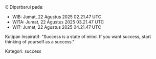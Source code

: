 ⏰ Diperbarui pada:
- WIB: Jumat, 22 Agustus 2025 02.21.47 UTC
- WITA: Jumat, 22 Agustus 2025 03.21.47 UTC
- WIT: Jumat, 22 Agustus 2025 04.21.47 UTC

Kutipan Inspiratif:
"Success is a state of mind. If you want success, start thinking of yourself as a success."


Kategori: success

